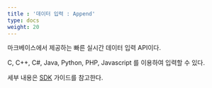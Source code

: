 ```yaml
---
title : '데이터 입력 : Append'
type: docs
weight: 20
---
```


마크베이스에서 제공하는 빠른 실시간 데이터 입력 API이다.

C, C++, C#, Java, Python, PHP, Javascript 를 이용하여 입력할 수 있다.

세부 내용은 [SDK](/kr/dbms/sdk) 가이드를 참고한다.